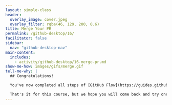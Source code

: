```yaml
---
layout: simple-class
header:
  overlay_image: cover.jpeg
  overlay_filter: rgba(46, 129, 200, 0.6)
title: Merge Your PR
permalink: /github-desktop/16/
facilitator: false
sidebar:
  nav: "github-desktop-nav"
main-content:
  includes:
    - activity/github-desktop/16-merge-pr.md
show-me-how: images/gifs/merge.gif
tell-me-why: |
  ## Congratulations!

  You've now completed all steps of [GitHub Flow](https://guides.github.com/introduction/flow/), created a website, and added it to our showcase!

  That's it for this course, but we hope you will come back and try one of our other courses soon!
---
```


